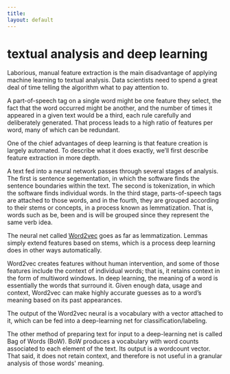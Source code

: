 ```yaml
---
title: 
layout: default
---
```


# textual analysis and deep learning

Laborious, manual feature extraction is the main disadvantage of applying machine learning to textual analysis. Data scientists need to spend a great deal of time telling the algorithm what to pay attention to. 

A part-of-speech tag on a single word might be one feature they select, the fact that the word occurred might be another, and the number of times it appeared in a given text would be a third, each rule carefully and deliberately generated. That process leads to a high ratio of features per word, many of which can be redundant. 

One of the chief advantages of deep learning is that feature creation is largely automated. To describe what it does exactly, we’ll first describe feature extraction in more depth.

A text fed into a neural network passes through several stages of analysis. The first is sentence segementation, in which the software finds the sentence boundaries within the text. The second is tokenization, in which the software finds individual words. In the third stage, parts-of-speech tags are attached to those words, and in the fourth, they are grouped according to their stems or concepts, in a process known as lemmatization. That is, words such as be, been and is will be grouped since they represent the same verb idea. 

The neural net called [Word2vec](../word2vec.html) goes as far as lemmatization. Lemmas simply extend features based on stems, which is a process deep learning does in other ways automatically.

Word2vec creates features without human intervention, and some of those features include the context of individual words; that is, it retains context in the form of multiword windows. In deep learning, the meaning of a word is essentially the words that surround it. Given enough data, usage and context, Word2vec can make highly accurate guesses as to a word’s meaning based on its past appearances. 

The output of the Word2vec neural is a vocabulary with a vector attached to it, which can be fed into a deep-learning net for classification/labeling. 

The other method of preparing text for input to a deep-learning net is called Bag of Words (BoW). BoW produces a vocabulary with word counts associated to each element of the text. Its output is a wordcount vector. That said, it does not retain context, and therefore is not useful in a granular analysis of those words' meaning. 
